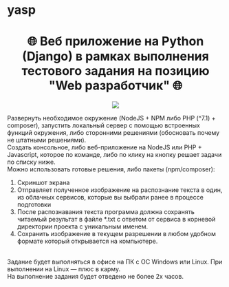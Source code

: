 # yasp


<h1 align="center">🌐 Веб приложение на Python (Django) в рамках выполнения тестового задания на позицию "Web разработчик" 🌐</h1>
<p align="center">

<img src="https://img.shields.io/badge/madeBy-KD3821-red" >

Развернуть необходимое окружение (NоdeJS + NPM либо PHP (^7.1) + composer), запустить локальный сервер с помощью встроенных функций окружения, либо сторонними решениями (обосновать почему не штатными решениями).<br>
Создать консольное, либо веб-приложение на NodeJS или PHP + Javascript, которое по команде, либо по клику на кнопку решает задачи по списку ниже.<br>
Можно использовать готовые решения, либо пакеты (npm/composer):
<br>
1. Скриншот экрана<br>
2. Отправляет полученное изображение на распознание текста в один, из облачных сервисов, которые вы выбрали ранее в процессе подготовки<br>
3. После распознавания текста программа должна сохранять читаемый результат в файле *.txt с ответом от сервиса в корневой директории проекта с уникальным именем.
4. Cохранить изображение в текущем разрешении в любом удобном формате который открывается на компьютере.<br>
<br>
Задание будет выполняться в офисе на ПК с ОС Windows или Linux. При выполнении на Linux — плюс в карму.<br>
На выполнение задания будет отведено не более 2х часов.
